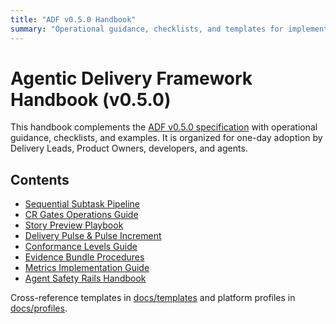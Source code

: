 ```yaml
---
title: "ADF v0.5.0 Handbook"
summary: "Operational guidance, checklists, and templates for implementing the Agentic Delivery Framework v0.5.0."
---
```


# Agentic Delivery Framework Handbook (v0.5.0)

This handbook complements the [ADF v0.5.0 specification](../specs/adf-spec-v0.5.0.md) with operational guidance, checklists, and examples. It is organized for one-day adoption by Delivery Leads, Product Owners, developers, and agents.

## Contents

- [Sequential Subtask Pipeline](ssp.md)
- [CR Gates Operations Guide](cr-gates.md)
- [Story Preview Playbook](story-preview.md)
- [Delivery Pulse & Pulse Increment](pulse-increment.md)
- [Conformance Levels Guide](conformance.md)
- [Evidence Bundle Procedures](evidence-bundle.md)
- [Metrics Implementation Guide](metrics.md)
- [Agent Safety Rails Handbook](safety-rails.md)

Cross-reference templates in [docs/templates](../templates/) and platform profiles in [docs/profiles](../profiles/).
